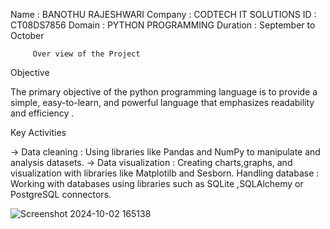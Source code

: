 Name : BANOTHU RAJESHWARI
Company : CODTECH IT SOLUTIONS
ID : CT08DS7856
Domain : PYTHON PROGRAMMING
Duration : September to October

         Over view of the Project
 
Objective

The primary objective of the python programming language is to provide
a simple, easy-to-learn, and powerful language that emphasizes readability and efficiency .

Key Activities

-> Data cleaning : Using libraries like Pandas and NumPy to manipulate and analysis datasets.
-> Data visualization : Creating charts,graphs, and visualization with libraries like Matplotilb and Sesborn.
Handling database : Working with databases using libraries such as SQLite ,SQLAlchemy or PostgreSQL connectors.




![Screenshot 2024-10-02 165138](https://github.com/user-attachments/assets/38694f8c-57bd-407e-8157-6934072cd376)
